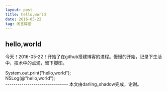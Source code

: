 ```yaml
---
layout: post
title: hello,world
date: 2016-05-22
tag: 闲言碎语
---             
```

hello,world
----------

<p>
	今天！2016-05-22！开始了在github搭建博客的进程。慢慢的开始，记录下生活中，技术中的点滴，留下脚印。
</p>
<div>
System.out.print("hello,world");
</div>
<div>
NSLog(@"hello,world");
</div>
-------------------------------
本文由darling_shadow完成，谢谢。
 
 
